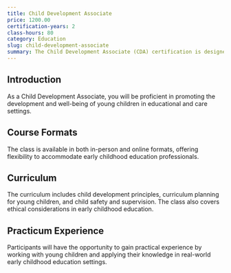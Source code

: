 ```yaml
---
title: Child Development Associate
price: 1200.00
certification-years: 2
class-hours: 80
category: Education
slug: child-development-associate
summary: The Child Development Associate (CDA) certification is designed for professionals working in early childhood education and care. This comprehensive class covers child development, curriculum planning, and child safety. It equips candidates with the skills needed to provide high-quality care and education to young children.
---
```


## Introduction

As a Child Development Associate, you will be proficient in promoting the development and well-being of young children in educational and care settings.

## Course Formats

The class is available in both in-person and online formats, offering flexibility to accommodate early childhood education professionals.

## Curriculum

The curriculum includes child development principles, curriculum planning for young children, and child safety and supervision. The class also covers ethical considerations in early childhood education.

## Practicum Experience

Participants will have the opportunity to gain practical experience by working with young children and applying their knowledge in real-world early childhood education settings.

